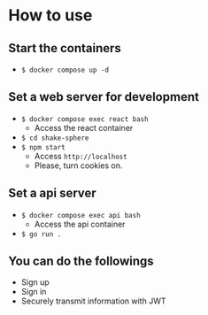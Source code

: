 # How to use
## Start the containers
- `$ docker compose up -d`
## Set a web server for development
- `$ docker compose exec react bash`
  - Access the react container
- `$ cd shake-sphere`
- `$ npm start`
  - Access `http://localhost`
  - Please, turn cookies on.
## Set a api server
- `$ docker compose exec api bash`
  - Access the api container
- `$ go run .`
## You can do the followings
- Sign up
- Sign in
- Securely transmit information with JWT
